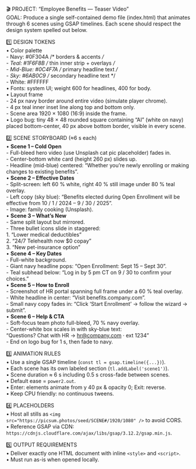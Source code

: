 🎬 PROJECT: “Employee Benefits — Teaser Video”  
GOAL: Produce a single self-contained demo file (index.html) that animates through 6 scenes using GSAP timelines. Each scene should respect the design system spelled out below.  

1️⃣ DESIGN TOKENS  
  • Color palette  
      - Navy:     #0F304A   /* borders & accents */  
      - Teal:     #1F6F8B   /* thin inner strip + overlays */  
      - Mid-Blue: #0C4F7A   /* primary headline text */  
      - Sky:      #6AB0C9   /* secondary headline text */  
      - White:    #FFFFFF  
  • Fonts: system UI; weight 600 for headlines, 400 for body.  
  • Layout frame  
      - 24 px navy border around entire video (simulate player chrome).  
      - 4 px teal inner inset line along top and bottom only.  
      - Scene area 1920 × 1080 (16∶9) inside the frame.  
  • Logo bug: tiny 48 × 48 rounded square containing “AI” (white on navy) placed bottom-center, 40 px above bottom border, visible in every scene.  

2️⃣ SCENE STORYBOARD (≈6 s each)  
  • **Scene 1 – Cold Open**  
    - Full-bleed hero video (use Unsplash cat pic placeholder) fades in.  
    - Center-bottom white card (height 260 px) slides up.  
    - Headline (mid-blue) centered: “Whether you’re newly enrolling or making changes to existing benefits”.  
  • **Scene 2 – Effective Dates**  
    - Split-screen: left 60 % white, right 40 % still image under 80 % teal overlay.  
    - Left copy (sky blue): “Benefits elected during Open Enrollment will be effective from  10 / 1 / 2024 – 9 / 30 / 2025”.  
    - Image: family cooking (Unsplash).  
  • **Scene 3 – What’s New**  
    - Same split layout but mirrored.  
    - Three bullet icons slide in staggered:  
       1. “Lower medical deductibles”  
       2. “24/7 Telehealth now $0 copay”  
       3. “New pet-insurance option”  
  • **Scene 4 – Key Dates**  
    - Full-white background.  
    - Giant navy headline pops: “Open Enrollment: Sept 15 – Sept 30”.  
    - Teal subhead below: “Log in by 5 pm CT on 9 / 30 to confirm your choices.”  
  • **Scene 5 – How to Enroll**  
    - Screenshot of HR portal spanning full frame under a 60 % teal overlay.  
    - White headline in center: “Visit benefits.company.com”.  
    - Small navy copy fades in: “Click ‘Start Enrollment’ → follow the wizard → submit”.  
  • **Scene 6 – Help & CTA**  
    - Soft-focus team photo full-bleed, 70 % navy overlay.  
    - Center-white box scales in with sky-blue text:  
        “Questions? Chat with HR → hr@company.com · ext 1234”  
    - End on logo bug for 1 s, then fade to navy.  

3️⃣ ANIMATION RULES  
  • Use a single GSAP timeline (`const tl = gsap.timeline({...})`).  
  • Each scene has its own labeled section (`tl.addLabel('scene1')`).  
  • Scene duration ≈ 6 s including 0.5 s cross-fade between scenes.  
  • Default ease = `power2.out`.  
  • Enter: elements animate from y 40 px & opacity 0; Exit: reverse.  
  • Keep CPU friendly: no continuous tweens.  

4️⃣ PLACEHOLDERS  
  • Host all stills as `<img src="https://picsum.photos/seed/SCENE#/1920/1080" />` to avoid CORS.  
  • Reference GSAP via CDN: `https://cdnjs.cloudflare.com/ajax/libs/gsap/3.12.2/gsap.min.js`.  

5️⃣ OUTPUT REQUIREMENTS  
  • Deliver exactly one HTML document with inline `<style>` and `<script>`.  
  • Must run as-is when opened locally.  
